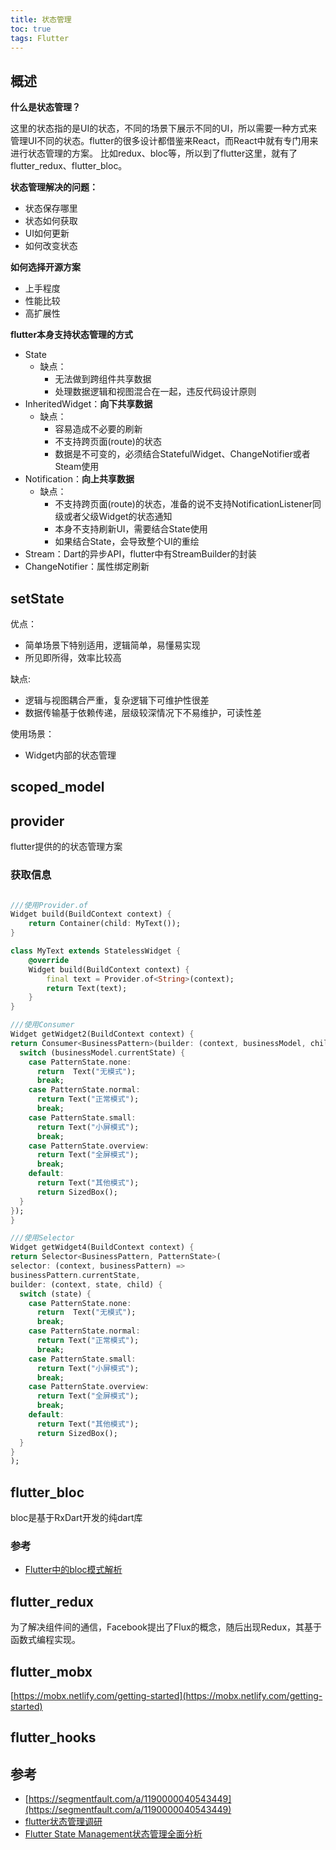 ```yaml
---
title: 状态管理
toc: true
tags: Flutter
---
```



## 概述

**什么是状态管理？**

这里的状态指的是UI的状态，不同的场景下展示不同的UI，所以需要一种方式来管理UI不同的状态。flutter的很多设计都借鉴来React，而React中就有专门用来进行状态管理的方案。
比如redux、bloc等，所以到了flutter这里，就有了flutter_redux、flutter_bloc。

**状态管理解决的问题：**

- 状态保存哪里
- 状态如何获取
- UI如何更新
- 如何改变状态


**如何选择开源方案**

- 上手程度
- 性能比较
- 高扩展性


**flutter本身支持状态管理的方式**

- State
  - 缺点：
    - 无法做到跨组件共享数据
    - 处理数据逻辑和视图混合在一起，违反代码设计原则
- InheritedWidget：**向下共享数据**
  - 缺点：
    - 容易造成不必要的刷新
    - 不支持跨页面(route)的状态
    - 数据是不可变的，必须结合StatefulWidget、ChangeNotifier或者Steam使用
- Notification：**向上共享数据**
  - 缺点：
    - 不支持跨页面(route)的状态，准备的说不支持NotificationListener同级或者父级Widget的状态通知
    - 本身不支持刷新UI，需要结合State使用
    - 如果结合State，会导致整个UI的重绘
- Stream：Dart的异步API，flutter中有StreamBuilder的封装
- ChangeNotifier：属性绑定刷新



## setState

优点：
- 简单场景下特别适用，逻辑简单，易懂易实现
- 所见即所得，效率比较高

缺点:
- 逻辑与视图耦合严重，复杂逻辑下可维护性很差
- 数据传输基于依赖传递，层级较深情况下不易维护，可读性差

使用场景：
- Widget内部的状态管理

## scoped_model


## provider

flutter提供的的状态管理方案

### 获取信息

```dart

///使用Provider.of
Widget build(BuildContext context) {
    return Container(child: MyText());
}

class MyText extends StatelessWidget {
    @override
    Widget build(BuildContext context) {
        final text = Provider.of<String>(context);
        return Text(text);
    }
}

///使用Consumer
Widget getWidget2(BuildContext context) {
return Consumer<BusinessPattern>(builder: (context, businessModel, child) {
  switch (businessModel.currentState) {
    case PatternState.none:
      return  Text("无模式");
      break;
    case PatternState.normal:
      return Text("正常模式");
      break;
    case PatternState.small:
      return Text("小屏模式");
      break;
    case PatternState.overview:
      return Text("全屏模式");
      break;
    default:
      return Text("其他模式");
      return SizedBox();
  }
});
}

///使用Selector
Widget getWidget4(BuildContext context) {
return Selector<BusinessPattern, PatternState>(
selector: (context, businessPattern) =>
businessPattern.currentState,
builder: (context, state, child) {
  switch (state) {
    case PatternState.none:
      return  Text("无模式");
      break;
    case PatternState.normal:
      return Text("正常模式");
      break;
    case PatternState.small:
      return Text("小屏模式");
      break;
    case PatternState.overview:
      return Text("全屏模式");
      break;
    default:
      return Text("其他模式");
      return SizedBox();
  }
}
);

```

## flutter_bloc

bloc是基于RxDart开发的纯dart库

### 参考

- [Flutter中的bloc模式解析](https://juejin.cn/post/6955360043483004935)



## flutter_redux

为了解决组件间的通信，Facebook提出了Flux的概念，随后出现Redux，其基于函数式编程实现。


## flutter_mobx



[https://mobx.netlify.com/getting-started](https://mobx.netlify.com/getting-started)

## flutter_hooks


## 参考

- [https://segmentfault.com/a/1190000040543449](https://segmentfault.com/a/1190000040543449)
- [flutter状态管理调研](https://tzxhy.github.io/2020/03/03/flutter%E7%8A%B6%E6%80%81%E7%AE%A1%E7%90%86%E8%B0%83%E7%A0%94/)
- [Flutter State Management状态管理全面分析](https://segmentfault.com/a/1190000022748118)
